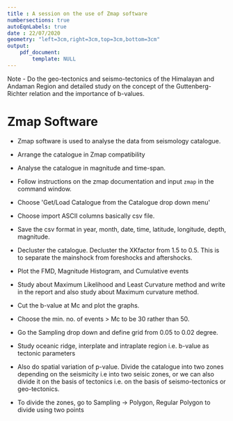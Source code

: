 ```yaml
---
title : A session on the use of Zmap software 
numbersections: true
autoEqnLabels: true
date : 22/07/2020 
geometry: "left=3cm,right=3cm,top=3cm,bottom=3cm"
output: 
	pdf_document:
		template: NULL
---
```


Note - Do the geo-tectonics and seismo-tectonics of the Himalayan and Andaman Region and detailed study on the concept of the Guttenberg-Richter relation and the importance of b-values.

# Zmap Software

- Zmap software is used to analyse the data from seismology catalogue.

- Arrange the catalogue in Zmap compatibility

- Analyse the catalogue in magnitude and time-span.

- Follow instructions on the zmap documentation and input `zmap` in the command window.

- Choose 'Get/Load Catalogue from the Catalogue drop down menu'

- Choose import ASCII columns basically csv file.

- Save the csv format in year, month, date, time, latitude, longitude, depth, magnitude.

- Decluster the catalogue. Decluster the XKfactor from 1.5 to 0.5. This is to separate the mainshock from foreshocks and aftershocks.

- Plot the FMD, Magnitude Histogram, and Cumulative events

- Study about Maximum Likelihood and Least Curvature method and write in the report and also study about Maximum curvature method. 

- Cut the b-value at Mc and plot the graphs.

- Choose the min. no. of events > Mc to be 30 rather than 50.

- Go the Sampling drop down and define grid from 0.05 to 0.02 degree.

- Study oceanic ridge, interplate and intraplate region i.e. b-value as tectonic parameters

- Also do spatial variation of p-value. Divide the catalogue into two zones depending on the seismicity i.e into two seisic zones, or we can also divide it on the basis of tectonics i.e. on the basis of seismo-tectonics or geo-tectonics.

- To divide the zones, go to Sampling -> Polygon, Regular Polygon to divide using two points

